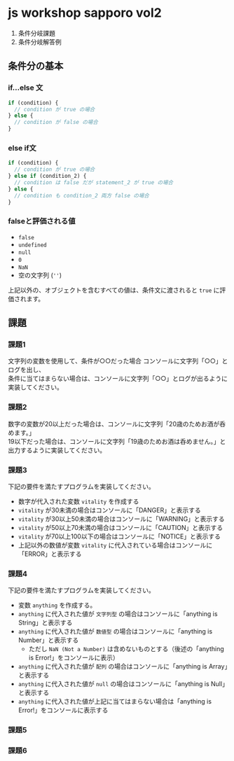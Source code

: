 # js workshop sapporo vol2

1. 条件分岐課題
2. 条件分岐解答例

## 条件分の基本

### if...else 文

```javascript
if (condition) {
  // condition が true の場合
} else {
  // condition が false の場合
}
```

### else if文

```javascript
if (condition) {
  // condition が true の場合
} else if (condition_2) {
  // condition は false だが statement_2 が true の場合
} else {
  // condition も condition_2 両方 false の場合
}
```

### falseと評価される値

- `false`
- `undefined`
- `null`
- `0`
- `NaN`
- 空の文字列 (`''`)

上記以外の、オブジェクトを含むすべての値は、条件文に渡されると `true` に評価されます。

## 課題
### 課題1
文字列の変数を使用して、条件が○○だった場合 コンソールに文字列「○○」とログを出し、  
条件に当てはまらない場合は、コンソールに文字列「○○」とログが出るように実装してください。

### 課題2
数字の変数が20以上だった場合は、コンソールに文字列「20歳のためお酒が呑めます。」  
19以下だった場合は、コンソールに文字列「19歳のためお酒は呑めません。」と出力するように実装してください。

### 課題3
下記の要件を満たすプログラムを実装してください。

- 数字が代入された変数 `vitality` を作成する
- `vitality` が30未満の場合はコンソールに「DANGER」と表示する
- `vitality` が30以上50未満の場合はコンソールに「WARNING」と表示する
- `vitality` が50以上70未満の場合はコンソールに「CAUTION」と表示する
- `vitality` が70以上100以下の場合はコンソールに「NOTICE」と表示する
- 上記以外の数値が変数 `vitality` に代入されている場合はコンソールに「ERROR」と表示する

### 課題4
下記の要件を満たすプログラムを実装してください。

- 変数 `anything` を作成する。
- `anything` に代入された値が `文字列型` の場合はコンソールに「anything is String」と表示する
- `anything` に代入された値が `数値型` の場合はコンソールに「anything is Number」と表示する
    - ただし `NaN (Not a Number)` は含めないものとする（後述の「anything is Error!」をコンソールに表示）
- `anything` に代入された値が `配列` の場合はコンソールに「anything is Array」と表示する
- `anything` に代入された値が `null` の場合はコンソールに「anything is Null」と表示する
- `anything` に代入された値が上記に当てはまらない場合は「anything is Error!」をコンソールに表示する

### 課題5


### 課題6
